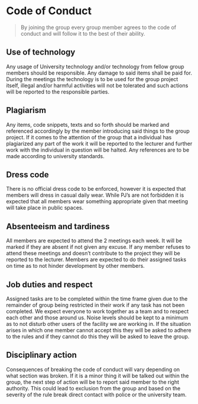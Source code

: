 # Code of Conduct

> By joining the group every group member agrees to the code of conduct and will follow it to the best of their ability.

## Use of technology
Any usage of University technology and/or technology from fellow group members should be responsible. Any damage to said items shall be paid for. During the meetings the technology is to be used for the group project itself, illegal and/or harmful activities will not be tolerated and such actions will be reported to the responsible parties. 

## Plagiarism
Any items, code snippets, texts and so forth should be marked and referenced accordingly by the member introducing said things to the group project. If it comes to the attention of the group that a individual has plagiarized any part of the work it will be reported to the lecturer and further work with the individual in question will be halted. Any references are to be made according to university standards. 

## Dress code
There is no official dress code to be enforced, however it is expected that members will dress in casual daily wear. While PJ’s are not forbidden it is expected that all members wear something appropriate given that meeting will take place in public spaces.

## Absenteeism and tardiness
All members are expected to attend the 2 meetings each week. It will be marked if they are absent if not given any excuse. If any member refuses to attend these meetings and doesn’t contribute to the project they will be reported to the lecturer. Members are expected to do their assigned tasks on time as to not hinder development by other members. 

## Job duties and respect
Assigned tasks are to be completed within the time frame given due to the remainder of group being restricted in their work if any task has not been completed. We expect everyone to work together as a team and to respect each other and those around us. Noise levels should be kept to a minimum as to not disturb other users of the facility we are working in. If the situation arises in which one member cannot accept this they will be asked to adhere to the rules and if they cannot do this they will be asked to leave the group.

## Disciplinary action
Consequences of breaking the code of conduct will vary depending on what section was broken. If it is a minor thing it will be talked out within the group, the next step of action will be to report said member to the right authority. This could lead to exclusion from the group and based on the severity of the rule break direct contact with police or the university team. 
